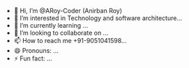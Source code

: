 - 👋 Hi, I’m @ARoy-Coder (Anirban Roy)
- 👀 I’m interested in Technology and software architecture...
- 🌱 I’m currently learning ...
- 💞️ I’m looking to collaborate on ...
- 📫 How to reach me +91-9051041598...
- 😄 Pronouns: ...
- ⚡ Fun fact: ...

<!---
ARoy-Coder/ARoy-Coder is a ✨ special ✨ repository because its `README.md` (this file) appears on your GitHub profile.
You can click the Preview link to take a look at your changes.
--->

